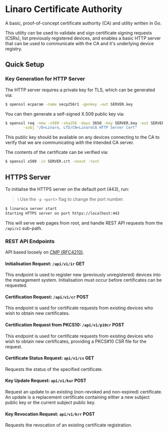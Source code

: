 # Linaro Certificate Authority

A basic, proof-of-concept certificate authority (CA) and utility written in Go.

This utility can be used to validate and sign certificate signing requests (CSRs),
list previously registered devices, and enables a basic HTTP server that can be
used to communicate with the CA and it's underlying device registry.

## Quick Setup 

### Key Generation for HTTP Server

The HTTP server requires a private key for TLS, which can be generated via:

```bash
$ openssl ecparam -name secp256r1 -genkey -out SERVER.key
```

You can then generate a self-signed X.509 public key via:

```bash
$ openssl req -new -x509 -sha256 -days 3650 -key SERVER.key -out SERVER.crt \
        -subj "/O=Linaro, LTD/CN=LinaroCA HTTP Server Cert"
```

This public key should be available on any devices connecting to the CA to
verify that we are communicating with the intended CA server.

The contents of the certificate can be verified via:

```bash
$ openssl x509 -in SERVER.crt -noout -text
```

## HTTPS Server

To initialise the HTTPS server on the default port (443), run:

> :information_source: Use the `-p <port>` flag to change the port number.

```bash 
$ linaroca server start
Starting HTTPS server on port https://localhost:443
```

This will serve web pages from root, and handle REST API requests from the
`/api/v1` sub-path.

### REST API Endpoints

API based loosely on [CMP (RFC4210)](https://tools.ietf.org/html/rfc4210).

#### Initialisation Request: `/api/v1/ir` **GET**

This endpoint is used to register new (previously unregistered) devices into
the management system. Initialisation must occur before certificates can be
requested.

#### Certification Request: `/api/v1/cr` **POST**

This endpoint is used for certificate requests from existing devices who
wish to obtain new certificates.

#### Certification Request from PKCS10: `/api/v1/p10cr` **POST**

This endpoint is used for certificate requests from existing devices who
wish to obtain new certificates, providing a PKCS#10 CSR file for the request.

#### Certificate Status Request: `api/v1/cs` **GET**

Requests the status of the specified certificate.

#### Key Update Request: `api/v1/kur` **POST**

Request an update to an existing (non-revoked and non-expired) certificate. An
update is a replacement certificate containing either a new subject public
key or the current subject public key.

#### Key Revocation Request: `api/v1/krr` **POST**

Requests the revocation of an existing certificate registration.

